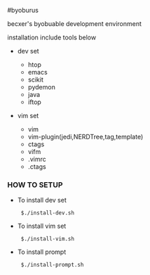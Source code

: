 #byoburus

becxer's byobuable development environment

installation include tools below

 * dev set

    - htop
    - emacs
    - scikit
    - pydemon
    - java
    - iftop
    
 * vim set

    - vim
    - vim-plugin(jedi,NERDTree,tag,template)
    - ctags
    - vifm
    - .vimrc
    - .ctags

### HOW TO SETUP

 * To install dev set

        $./install-dev.sh
    
 * To install vim set
 
        $./install-vim.sh

 * To install prompt
 
        $./install-prompt.sh
